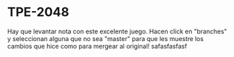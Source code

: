 # TPE-2048
Hay que levantar nota con este excelente juego.
Hacen click en "branches" y seleccionan alguna que no sea "master" para que les muestre los cambios que hice como para mergear al original!
safasfasfasf
